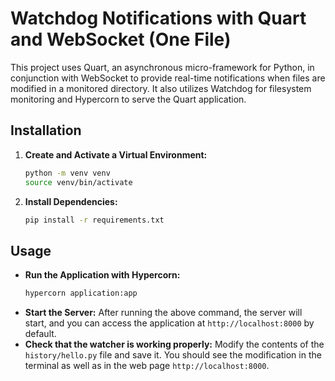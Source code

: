 # Watchdog Notifications with Quart and WebSocket (One File)

This project uses Quart, an asynchronous micro-framework for Python, in conjunction with WebSocket to provide real-time notifications when files are modified in a monitored directory. It also utilizes Watchdog for filesystem monitoring and Hypercorn to serve the Quart application.

## Installation

1. **Create and Activate a Virtual Environment:**
   ```bash
   python -m venv venv
   source venv/bin/activate
   ```
2. **Install Dependencies:**
   ```bash
   pip install -r requirements.txt
   ```

## Usage

- **Run the Application with Hypercorn:**
   ```bash
   hypercorn application:app
   ```
- **Start the Server:** After running the above command, the server will start, and you can access the application at `http://localhost:8000` by default.
- **Check that the watcher is working properly:** Modify the contents of the `history/hello.py` file and save it. You should see the modification in the terminal as well as in the web page `http://localhost:8000`.
